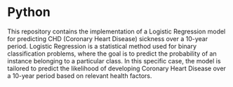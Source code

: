 # Python

This repository contains the implementation of a Logistic Regression model for predicting CHD (Coronary Heart Disease) sickness over a 10-year period. Logistic Regression is a statistical method used for binary classification problems, where the goal is to predict the probability of an instance belonging to a particular class. In this specific case, the model is tailored to predict the likelihood of developing Coronary Heart Disease over a 10-year period based on relevant health factors.
